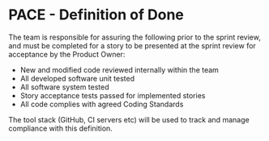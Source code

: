 # PACE - Definition of Done

The team is responsible for assuring the following prior to the sprint review, and must be completed for a story to be presented at the sprint review for acceptance by the Product Owner:

- New and modified code reviewed internally within the team
- All developed software unit tested 
- All software system tested
- Story acceptance tests passed for implemented stories
- All code complies with agreed Coding Standards

The tool stack (GitHub, CI servers etc) will be used to track and manage compliance with this definition.


